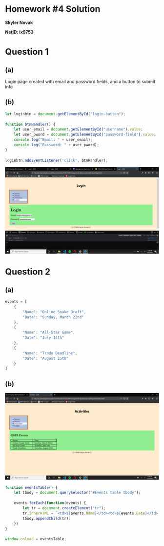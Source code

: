 # Homework #4 Solution
**Skyler Novak**

**NetID: ix9753**

# Question 1

## (a)

 Login page created with email and password fields, and a button to submit info

 ## (b)

```javascript
let loginbtn = document.getElementById("login-button");

function btnHandler() {
    let user_email = document.getElementById("username").value;
    let user_pword = document.getElementById("password-field").value;
    console.log("Email: " + user_email);
    console.log("Password: " + user_pword);
}

loginbtn.addEventListener('click', btnHandler);
```

![screen shot 1](clubProject/images/scrnsht-1.png)

# Question 2

## (a)

```javascript
events = [
    {
        "Name": "Online Snake Draft",
        "Date": "Sunday, March 22nd"
    },
    {
        "Name": "All-Star Game",
        "Date": "July 14th"
    },
    {
        "Name": "Trade Deadline",
        "Date": "August 25th"
    }
]
```

## (b)

![screenshot 2](clubProject/images/scrnsht-2.png)

```javascript
function eventsTable() {
    let tbody = document.querySelector("#Events table tbody");

    events.forEach(function(events) {
        let tr = document.createElement("tr");
        tr.innerHTML = `<td>${events.Name}</td><td>${events.Date}</td>`;
        tbody.appendChild(tr);
    })
}

window.onload = eventsTable;
```